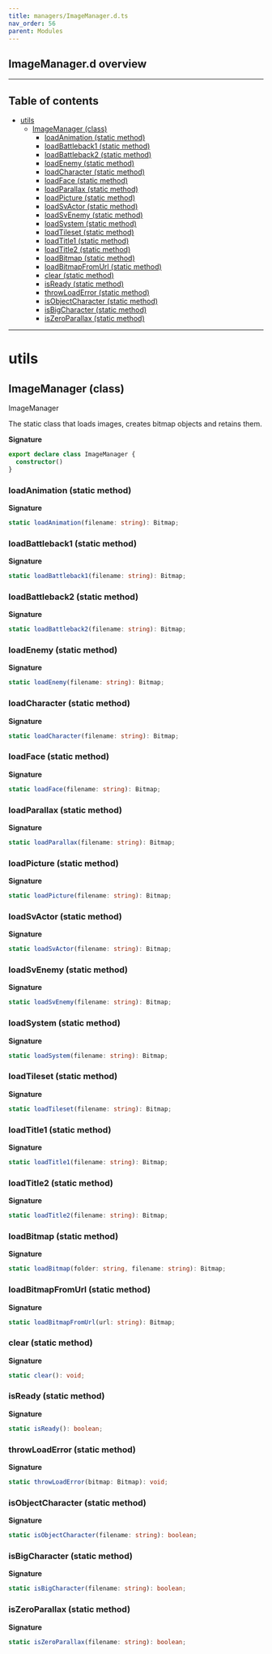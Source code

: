 ```yaml
---
title: managers/ImageManager.d.ts
nav_order: 56
parent: Modules
---
```


## ImageManager.d overview

---

<h2 class="text-delta">Table of contents</h2>

- [utils](#utils)
  - [ImageManager (class)](#imagemanager-class)
    - [loadAnimation (static method)](#loadanimation-static-method)
    - [loadBattleback1 (static method)](#loadbattleback1-static-method)
    - [loadBattleback2 (static method)](#loadbattleback2-static-method)
    - [loadEnemy (static method)](#loadenemy-static-method)
    - [loadCharacter (static method)](#loadcharacter-static-method)
    - [loadFace (static method)](#loadface-static-method)
    - [loadParallax (static method)](#loadparallax-static-method)
    - [loadPicture (static method)](#loadpicture-static-method)
    - [loadSvActor (static method)](#loadsvactor-static-method)
    - [loadSvEnemy (static method)](#loadsvenemy-static-method)
    - [loadSystem (static method)](#loadsystem-static-method)
    - [loadTileset (static method)](#loadtileset-static-method)
    - [loadTitle1 (static method)](#loadtitle1-static-method)
    - [loadTitle2 (static method)](#loadtitle2-static-method)
    - [loadBitmap (static method)](#loadbitmap-static-method)
    - [loadBitmapFromUrl (static method)](#loadbitmapfromurl-static-method)
    - [clear (static method)](#clear-static-method)
    - [isReady (static method)](#isready-static-method)
    - [throwLoadError (static method)](#throwloaderror-static-method)
    - [isObjectCharacter (static method)](#isobjectcharacter-static-method)
    - [isBigCharacter (static method)](#isbigcharacter-static-method)
    - [isZeroParallax (static method)](#iszeroparallax-static-method)

---

# utils

## ImageManager (class)

ImageManager

The static class that loads images, creates bitmap objects and retains them.

**Signature**

```ts
export declare class ImageManager {
  constructor()
}
```

### loadAnimation (static method)

**Signature**

```ts
static loadAnimation(filename: string): Bitmap;
```

### loadBattleback1 (static method)

**Signature**

```ts
static loadBattleback1(filename: string): Bitmap;
```

### loadBattleback2 (static method)

**Signature**

```ts
static loadBattleback2(filename: string): Bitmap;
```

### loadEnemy (static method)

**Signature**

```ts
static loadEnemy(filename: string): Bitmap;
```

### loadCharacter (static method)

**Signature**

```ts
static loadCharacter(filename: string): Bitmap;
```

### loadFace (static method)

**Signature**

```ts
static loadFace(filename: string): Bitmap;
```

### loadParallax (static method)

**Signature**

```ts
static loadParallax(filename: string): Bitmap;
```

### loadPicture (static method)

**Signature**

```ts
static loadPicture(filename: string): Bitmap;
```

### loadSvActor (static method)

**Signature**

```ts
static loadSvActor(filename: string): Bitmap;
```

### loadSvEnemy (static method)

**Signature**

```ts
static loadSvEnemy(filename: string): Bitmap;
```

### loadSystem (static method)

**Signature**

```ts
static loadSystem(filename: string): Bitmap;
```

### loadTileset (static method)

**Signature**

```ts
static loadTileset(filename: string): Bitmap;
```

### loadTitle1 (static method)

**Signature**

```ts
static loadTitle1(filename: string): Bitmap;
```

### loadTitle2 (static method)

**Signature**

```ts
static loadTitle2(filename: string): Bitmap;
```

### loadBitmap (static method)

**Signature**

```ts
static loadBitmap(folder: string, filename: string): Bitmap;
```

### loadBitmapFromUrl (static method)

**Signature**

```ts
static loadBitmapFromUrl(url: string): Bitmap;
```

### clear (static method)

**Signature**

```ts
static clear(): void;
```

### isReady (static method)

**Signature**

```ts
static isReady(): boolean;
```

### throwLoadError (static method)

**Signature**

```ts
static throwLoadError(bitmap: Bitmap): void;
```

### isObjectCharacter (static method)

**Signature**

```ts
static isObjectCharacter(filename: string): boolean;
```

### isBigCharacter (static method)

**Signature**

```ts
static isBigCharacter(filename: string): boolean;
```

### isZeroParallax (static method)

**Signature**

```ts
static isZeroParallax(filename: string): boolean;
```
